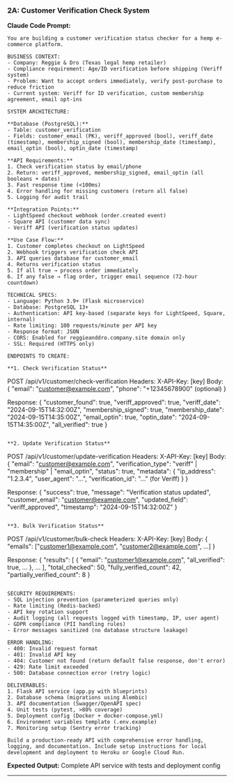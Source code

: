 ### 2A: Customer Verification Check System

**Claude Code Prompt:**

```
You are building a customer verification status checker for a hemp e-commerce platform.

BUSINESS CONTEXT:
- Company: Reggie & Dro (Texas legal hemp retailer)
- Compliance requirement: Age/ID verification before shipping (Veriff system)
- Problem: Want to accept orders immediately, verify post-purchase to reduce friction
- Current system: Veriff for ID verification, custom membership agreement, email opt-ins

SYSTEM ARCHITECTURE:

**Database (PostgreSQL):**
- Table: customer_verification
- Fields: customer_email (PK), veriff_approved (bool), veriff_date (timestamp), membership_signed (bool), membership_date (timestamp), email_optin (bool), optin_date (timestamp)

**API Requirements:**
1. Check verification status by email/phone
2. Return: veriff_approved, membership_signed, email_optin (all booleans + dates)
3. Fast response time (<100ms)
4. Error handling for missing customers (return all false)
5. Logging for audit trail

**Integration Points:**
- LightSpeed checkout webhook (order.created event)
- Square API (customer data sync)
- Veriff API (verification status updates)

**Use Case Flow:**
1. Customer completes checkout on LightSpeed
2. Webhook triggers verification check API
3. API queries database for customer_email
4. Returns verification status
5. If all true → process order immediately
6. If any false → flag order, trigger email sequence (72-hour countdown)

TECHNICAL SPECS:
- Language: Python 3.9+ (Flask microservice)
- Database: PostgreSQL 13+
- Authentication: API key-based (separate keys for LightSpeed, Square, internal)
- Rate limiting: 100 requests/minute per API key
- Response format: JSON
- CORS: Enabled for reggieanddro.company.site domain only
- SSL: Required (HTTPS only)

ENDPOINTS TO CREATE:

**1. Check Verification Status**
```

POST /api/v1/customer/check-verification
Headers: X-API-Key: [key]
Body:
{
  "email": "<customer@example.com>",
  "phone": "+12345678900" (optional)
}

Response:
{
  "customer_found": true,
  "veriff_approved": true,
  "veriff_date": "2024-09-15T14:32:00Z",
  "membership_signed": true,
  "membership_date": "2024-09-15T14:35:00Z",
  "email_optin": true,
  "optin_date": "2024-09-15T14:35:00Z",
  "all_verified": true
}

```

**2. Update Verification Status**
```

POST /api/v1/customer/update-verification
Headers: X-API-Key: [key]
Body:
{
  "email": "<customer@example.com>",
  "verification_type": "veriff" | "membership" | "email_optin",
  "status": true,
  "metadata": {
    "ip_address": "1.2.3.4",
    "user_agent": "...",
    "verification_id": "..." (for Veriff)
  }
}

Response:
{
  "success": true,
  "message": "Verification status updated",
  "customer_email": "<customer@example.com>",
  "updated_field": "veriff_approved",
  "timestamp": "2024-09-15T14:32:00Z"
}

```

**3. Bulk Verification Status**
```

POST /api/v1/customer/bulk-check
Headers: X-API-Key: [key]
Body:
{
  "emails": ["customer1@example.com", "customer2@example.com", ...]
}

Response:
{
  "results": [
    {
      "email": "customer1@example.com",
      "all_verified": true,
      ...
    },
    ...
  ],
  "total_checked": 50,
  "fully_verified_count": 42,
  "partially_verified_count": 8
}

```

SECURITY REQUIREMENTS:
- SQL injection prevention (parameterized queries only)
- Rate limiting (Redis-backed)
- API key rotation support
- Audit logging (all requests logged with timestamp, IP, user agent)
- GDPR compliance (PII handling rules)
- Error messages sanitized (no database structure leakage)

ERROR HANDLING:
- 400: Invalid request format
- 401: Invalid API key
- 404: Customer not found (return default false response, don't error)
- 429: Rate limit exceeded
- 500: Database connection error (retry logic)

DELIVERABLES:
1. Flask API service (app.py with blueprints)
2. Database schema (migrations using Alembic)
3. API documentation (Swagger/OpenAPI spec)
4. Unit tests (pytest, >80% coverage)
5. Deployment config (Docker + docker-compose.yml)
6. Environment variables template (.env.example)
7. Monitoring setup (Sentry error tracking)

Build a production-ready API with comprehensive error handling, logging, and documentation. Include setup instructions for local development and deployment to Heroku or Google Cloud Run.
```

**Expected Output:** Complete API service with tests and deployment config

---
